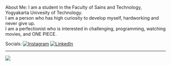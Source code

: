 About Me:
I am a student in the Faculty of Sains and Technology, Yogyakarta Univesity of Technology.<br>I am a person who has high curiosity to develop myself, hardworking and never give up.<br>I am a perfectionist who is interested in challenging, programming, watching movies, and ONE PIECE.


Socials:
[![Instagram](https://img.shields.io/badge/Instagram-%23E4405F.svg?logo=Instagram&logoColor=white)](https://instagram.com/@sptrakaglfhmi) [![LinkedIn](https://img.shields.io/badge/LinkedIn-%230077B5.svg?logo=linkedin&logoColor=white)](https://linkedin.com/in/agilfahmirs) 

---
[![](https://visitcount.itsvg.in/api?id=fahmi-dot&icon=5&color=1)](https://visitcount.itsvg.in)

<!-- Proudly created with GPRM ( https://gprm.itsvg.in ) -->
